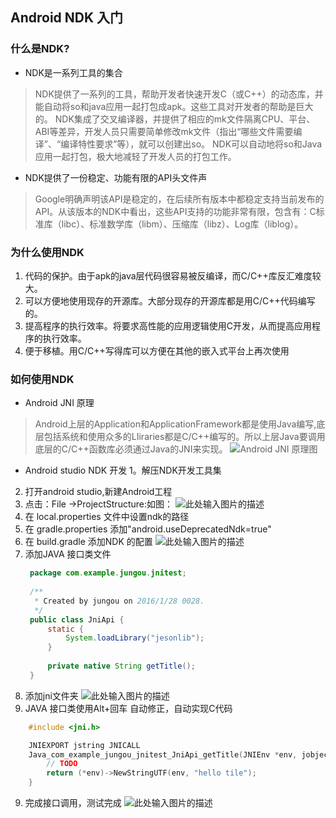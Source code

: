 ## Android NDK 入门

### 什么是NDK?
 
- NDK是一系列工具的集合

> NDK提供了一系列的工具，帮助开发者快速开发C（或C++）的动态库，并能自动将so和java应用一起打包成apk。这些工具对开发者的帮助是巨大的。
    NDK集成了交叉编译器，并提供了相应的mk文件隔离CPU、平台、ABI等差异，开发人员只需要简单修改mk文件（指出“哪些文件需要编译”、“编译特性要求”等），就可以创建出so。
	NDK可以自动地将so和Java应用一起打包，极大地减轻了开发人员的打包工作。

- NDK提供了一份稳定、功能有限的API头文件声

> Google明确声明该API是稳定的，在后续所有版本中都稳定支持当前发布的API。从该版本的NDK中看出，这些API支持的功能非常有限，包含有：C标准库（libc）、标准数学库（libm）、压缩库（libz）、Log库（liblog）。

### 为什么使用NDK

1. 代码的保护。由于apk的java层代码很容易被反编译，而C/C++库反汇难度较大。
2. 可以方便地使用现存的开源库。大部分现存的开源库都是用C/C++代码编写的。
3. 提高程序的执行效率。将要求高性能的应用逻辑使用C开发，从而提高应用程序的执行效率。
4.  便于移植。用C/C++写得库可以方便在其他的嵌入式平台上再次使用

### 如何使用NDK
-  Android JNI 原理
> Android上层的Application和ApplicationFramework都是使用Java编写,底层包括系统和使用众多的LIiraries都是C/C++编写的。所以上层Java要调用底层的C/C++函数库必须通过Java的JNI来实现。
  ![Android JNI 原理图][1]
-  Android studio NDK 开发
1。解压NDK开发工具集
2. 打开android  studio,新建Android工程
3. 点击：File ->ProjectStructure:如图：
![此处输入图片的描述][2]
3. 在 local.properties 文件中设置ndk的路径
4. 在 gradle.properties 添加"android.useDeprecatedNdk=true"
5. 在 build.gradle 添加NDK 的配置
![此处输入图片的描述][3]
6. 添加JAVA 接口类文件
   ``` java
    package com.example.jungou.jnitest;
    
    /**
     * Created by jungou on 2016/1/28 0028.
     */
    public class JniApi {
        static {
            System.loadLibrary("jesonlib");
        }
    
        private native String getTitle();
    }

   ```
7. 添加jni文件夹
![此处输入图片的描述][4]
8. JAVA 接口类使用Alt+回车 自动修正，自动实现C代码
``` c
	#include <jni.h>

	JNIEXPORT jstring JNICALL
	Java_com_example_jungou_jnitest_JniApi_getTitle(JNIEnv *env, jobject instance) {
		// TODO
		return (*env)->NewStringUTF(env, "hello tile");
	}
```

9. 完成接口调用，测试完成
![此处输入图片的描述][5]

  [1]: http://7xohph.com1.z0.glb.clouddn.com/20160131223059.png
  [2]: http://7xohph.com1.z0.glb.clouddn.com/20160131225242.png
  [3]: http://7xohph.com1.z0.glb.clouddn.com/20160131225205.png
  [4]: http://7xohph.com1.z0.glb.clouddn.com/20160131225921.png
  [5]: http://7xohph.com1.z0.glb.clouddn.com/20160131231227.png
